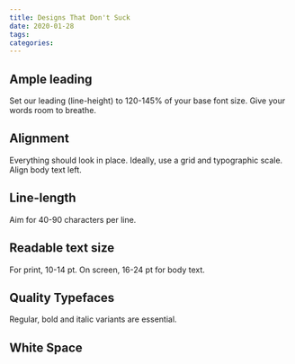 ```yaml
---
title: Designs That Don't Suck
date: 2020-01-28
tags:
categories:
---
```


## Ample leading
  Set our leading (line-height) to 120-145% of your base font size. Give your words room to breathe.

## Alignment
  Everything should look in place. Ideally, use a grid and typographic scale. Align body text left.

## Line-length
  Aim for 40-90 characters per line.

## Readable text size
  For print, 10-14 pt. On screen, 16-24 pt for body text.

## Quality Typefaces
  Regular, bold and italic variants are essential.

## White Space



